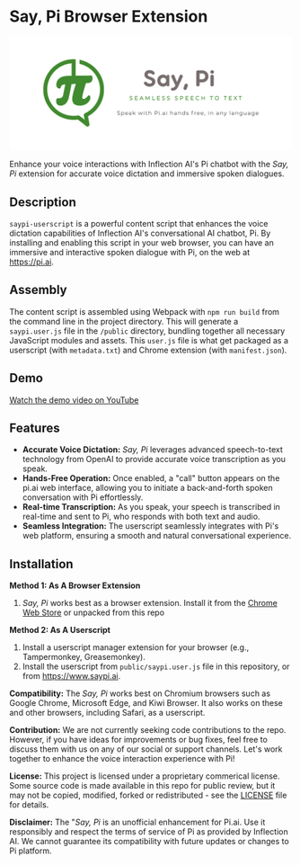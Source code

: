# Say, Pi Browser Extension
<img src="public/logos/marquee.png" alt="SayPi Logo" width="600">

Enhance your voice interactions with Inflection AI's Pi chatbot with the _Say, Pi_ extension for accurate voice dictation and immersive spoken dialogues.

## Description
`saypi-userscript` is a powerful content script that enhances the voice dictation capabilities of Inflection AI's conversational AI chatbot, Pi. By installing and enabling this script in your web browser, you can have an immersive and interactive spoken dialogue with Pi, on the web at https://pi.ai.

## Assembly
The content script is assembled using Webpack with `npm run build` from the command line in the project directory. This will generate a `saypi.user.js` file in the `/public` directory, bundling together all necessary JavaScript modules and assets.
This `user.js` file is what get packaged as a userscript (with `metadata.txt`) and Chrome extension (with `manifest.json`).

## Demo
[Watch the demo video on YouTube](https://youtu.be/siJAj879ii4)

## Features
- **Accurate Voice Dictation:** _Say, Pi_ leverages advanced speech-to-text technology from OpenAI to provide accurate voice transcription as you speak.
- **Hands-Free Operation:** Once enabled, a "call" button appears on the pi.ai web interface, allowing you to initiate a back-and-forth spoken conversation with Pi effortlessly.
- **Real-time Transcription:** As you speak, your speech is transcribed in real-time and sent to Pi, who responds with both text and audio.
- **Seamless Integration:** The userscript seamlessly integrates with Pi's web platform, ensuring a smooth and natural conversational experience.

## Installation
**Method 1: As A Browser Extension**
1. _Say, Pi_ works best as a browser extension. Install it from the [Chrome Web Store](https://chromewebstore.google.com/detail/say-pi/glhhgglpalmjjkoiigojligncepccdei?hl=en) or unpacked from this repo

**Method 2: As A Userscript**
1. Install a userscript manager extension for your browser (e.g., Tampermonkey, Greasemonkey).
2. Install the userscript from `public/saypi.user.js` file in this repository, or from https://www.saypi.ai.

**Compatibility:**
The _Say, Pi_ works best on Chromium browsers such as Google Chrome, Microsoft Edge, and Kiwi Browser. 
It also works on these and other browsers, including Safari, as a userscript.

**Contribution:**
We are not currently seeking code contributions to the repo. However, if you have ideas for improvements or bug fixes, feel free to discuss them with us on any of our social or support channels. Let's work together to enhance the voice interaction experience with Pi!

**License:**
This project is licensed under a proprietary commerical license. Some source code is made available in this repo for public review, but it may not be copied, modified, forked or redistributed - see the [LICENSE](LICENSE) file for details.

**Disclaimer:**
The "_Say, Pi_ is an unofficial enhancement for Pi.ai. Use it responsibly and respect the terms of service of Pi as provided by Inflection AI. We cannot guarantee its compatibility with future updates or changes to Pi platform.
